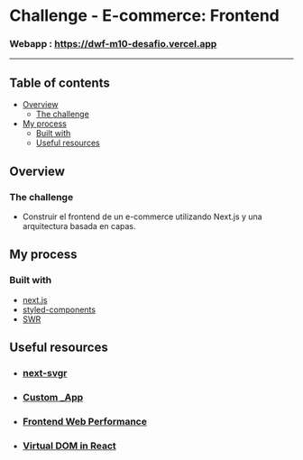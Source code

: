 # Challenge - E-commerce: Frontend

### **Webapp** : https://dwf-m10-desafio.vercel.app

---

## Table of contents

- [Overview](#overview)
  - [The challenge](#the-challenge)
- [My process](#my-process)
  - [Built with](#built-with)
  - [Useful resources](#useful-resources)

## Overview

### The challenge

- Construir el frontend de un e-commerce utilizando Next.js y una arquitectura basada en capas.

## My process

### Built with

- [next.js](https://nextjs.org/)
- [styled-components](https://styled-components.com/)
- [SWR](https://swr.vercel.app/)

## Useful resources

- ### [next-svgr](https://www.npmjs.com/package/next-svgr)

- ### [Custom \_App](https://nextjs.org/docs/advanced-features/custom-app)

- ### [Frontend Web Performance](https://medium.com/@matthew.costello/frontend-web-performance-the-essentials-0-61fea500b180)

- ### [Virtual DOM in React](https://indepth.dev/posts/1501/exploring-how-virtual-dom-is-implemented-in-react)

